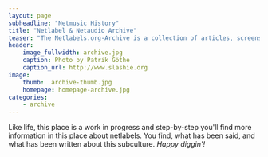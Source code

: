 ```yaml
---
layout: page
subheadline: "Netmusic History"
title: "Netlabel & Netaudio Archive"
teaser: "The Netlabels.org-Archive is a collection of articles, screenshots and interviews about netlabel and netaudio culture. You'll find radio interviews, rare screenshots from netlabels from the past, flyers and published articles."
header:
    image_fullwidth: archive.jpg
    caption: Photo by Patrik Göthe
    caption_url: http://www.slashie.org
image:
    thumb:  archive-thumb.jpg
    homepage: homepage-archive.jpg
categories:
    - archive
---
```

Like life, this place is a work in progress and step-by-step you'll find more information in this place about netlabels. You find, what has been said, and what has been written about this subculture. *Happy diggin'!*


